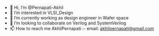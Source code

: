- 👋 Hi, I’m @Pernapati-Akhil
- 👀 I’m interested in VLSI_Design
- 🌱 I’m currently working as design engineer in Wafer space
- 💞️ I’m looking to collaborate on Verilog and SystemVerilog
- 📫 How to reach me AkhilPernapati :- email: akhilpernapati@gmail.com

<!---
Pernapati-Akhil/Pernapati-Akhil is a ✨ special ✨ repository because its `README.md` (this file) appears on your GitHub profile.
You can click the Preview link to take a look at your changes.
--->
